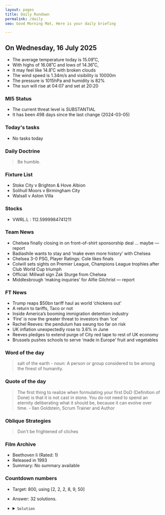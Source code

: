 ```yaml
---
layout: pages
title: Daily Rundown
permalink: /daily
seo: Good Morning Mat, Here is your daily briefing

---
```


<!-- weather_marker starts -->
## On Wednesday, 16 July 2025

- The average temperature today is 15.09˚C,
- With highs of 16.08˚C and lows of 14.36˚C,
- It may feel like 14.8˚C with broken clouds
- The wind speed is 1.34m/s and visibility is 10000m
- The pressure is 1015hPa and humidity is 82%
- The sun will rise at 04:07 and set at 20:20

<!-- weather_marker ends -->

### MI5 Status
<!-- threat_marker starts -->
- The current threat level is <span class="highlighter">SUBSTANTIAL</span>
- It has been 498 days since the last change (2024-03-05)

<!-- threat_marker ends -->

### Today's tasks
<!-- task_marker starts -->
- No tasks today
<!-- task_marker ends -->

### Daily Doctrine
<!-- doctrine_marker starts -->
> Be humble.
<!-- doctrine_marker ends -->

### Fixture List

<!-- fixture_marker starts -->
- Stoke City v Brighton & Hove Albion
- Solihull Moors v Birmingham City
- Walsall v Aston Villa
<!-- fixture_marker ends -->

### Stocks

<!-- stocks_marker starts -->

- VWRL.L : 112.5999984741211 

<!-- stocks_marker ends -->

### Team News
<!-- news_marker starts -->

- Chelsea finally closing in on front-of-shirt sponsorship deal ... maybe — report
- Badiashile wants to stay and ‘make even more history’ with Chelsea
- Chelsea 3-0 PSG, Player Ratings: Cole likes finals
- Colwill sets sights on Premier League, Champions League trophies after Club World Cup triumph
- Official: Millwall sign Zak Sturge from Chelsea
- Middlesbrough ‘making inquiries’ for Alfie Gilchrist — report

<!-- news_marker ends -->

### FT News

<!-- ftnews_marker starts -->

- Trump reaps $50bn tariff haul as world ‘chickens out’
- A return to tariffs, Taco or not
- Inside America’s booming immigration detention industry
- ‘Fire’ is now the greater threat to investors than ‘ice’
- Rachel Reeves: the pendulum has swung too far on risk
- UK inflation unexpectedly rose to 3.6% in June
- Reeves pledges to extend purge of City red tape to rest of UK economy
- Brussels pushes schools to serve ‘made in Europe’ fruit and vegetables

<!-- ftnews_marker ends -->

### Word of the day

<!-- word_marker starts -->

 > salt of the earth - noun: A person or group considered to be among the finest of humanity.

<!-- word_marker ends -->

### Quote of the day
<!-- quote_marker starts -->

> The first thing to realize when formulating your first DoD (Definition of Done) is that it is not cast in stone. You do not need to spend an eternity deliberating what it should be, because it can evolve over time. - Ilan Goldstein, Scrum Trainer and Author

<!-- quote_marker ends -->

### Oblique Strategies
<!-- eno_marker starts -->
> Don't be frightened of cliches

<!-- eno_marker ends -->

### Film Archive

<!-- film_marker starts -->
- Beethoven Ii (Rated: 1)
- Released in 1993
- Summary: No summary available
<!-- film_marker ends -->

### Countdown numbers
<!-- game_marker starts -->

- Target: 800, using [2, 2, 2, 8, 9, 50]
- Answer: 32 solutions.

- <details><summary><code>Solution</code></summary>

  Solution: ( 2 / 2 + 9 + 8 - 2 ) x 50

   </details>

<!-- game_marker ends -->
